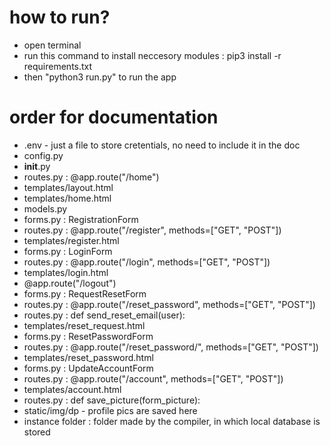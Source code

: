 # how to run?

- open terminal
- run this command to install neccesory modules : pip3 install -r requirements.txt
- then "python3 run.py" to run the app

# order for documentation

- .env - just a file to store cretentials, no need to include it in the doc
- config.py
- __init__.py
- routes.py : @app.route("/home")
- templates/layout.html
- templates/home.html
- models.py
- forms.py : RegistrationForm
- routes.py : @app.route("/register", methods=["GET", "POST"])
- templates/register.html
- forms.py : LoginForm
- routes.py : @app.route("/login", methods=["GET", "POST"])
- templates/login.html
- @app.route("/logout")
- forms.py : RequestResetForm
- routes.py : @app.route("/reset_password", methods=["GET", "POST"])
- routes.py : def send_reset_email(user):
- templates/reset_request.html
- forms.py : ResetPasswordForm
- routes.py : @app.route("/reset_password/<token>", methods=["GET", "POST"])
- templates/reset_password.html
- forms.py : UpdateAccountForm
- routes.py : @app.route("/account", methods=["GET", "POST"])
- templates/account.html
- routes.py : def save_picture(form_picture):
- static/img/dp - profile pics are saved here
- instance folder : folder made by the compiler, in which local database is stored